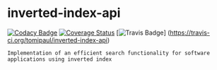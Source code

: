 # inverted-index-api
[![Codacy Badge](https://api.codacy.com/project/badge/Grade/e135572b08d9452c887b38b232cb220f)](https://www.codacy.com/app/tomipaul/inverted-index-api?utm_source=github.com&amp;utm_medium=referral&amp;utm_content=tomipaul/inverted-index-api&amp;utm_campaign=Badge_Grade) [![Coverage Status](https://coveralls.io/repos/github/tomipaul/inverted-index-api/badge.svg?branch=master)](https://coveralls.io/github/tomipaul/inverted-index-api?branch=master) [![Travis Badge](https://travis-ci.org/tomipaul/inverted-index-api.svg?branch=master)] (https://travis-ci.org/tomipaul/inverted-index-api)

    Implementation of an efficient search functionality for software applications using inverted index